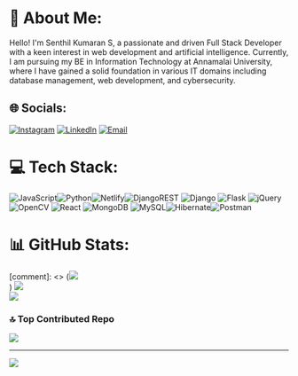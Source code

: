 # 💫 About Me:
Hello! I'm Senthil Kumaran S, a passionate and driven Full Stack Developer with a keen interest in web development and artificial intelligence. Currently, I am pursuing my BE in Information Technology at Annamalai University, where I have gained a solid foundation in various IT domains including database management, web development, and cybersecurity.


## 🌐 Socials:
[![Instagram](https://img.shields.io/badge/Instagram-%23E4405F.svg?logo=Instagram&logoColor=white)](https://instagram.com/senthilsk10) [![LinkedIn](https://img.shields.io/badge/LinkedIn-%230077B5.svg?logo=linkedin&logoColor=white)](https://linkedin.com/in/senthil-kumaran-789355238/) 
[![Email](https://img.shields.io/badge/Email-D14836.svg?logo=gmail&logoColor=white)](mailto:senthilkumaran1803@gmail.com)

# 💻 Tech Stack:
![JavaScript](https://img.shields.io/badge/javascript-%23323330.svg?style=flat&logo=javascript&logoColor=%23F7DF1E)![Python](https://img.shields.io/badge/python-3670A0?style=flat&logo=python&logoColor=ffdd54)![Netlify](https://img.shields.io/badge/netlify-%23000000.svg?style=flat&logo=netlify&logoColor=#00C7B7)![DjangoREST](https://img.shields.io/badge/DJANGO-REST-ff1709?style=flat&logo=django&logoColor=white&color=ff1709&labelColor=gray) ![Django](https://img.shields.io/badge/django-%23092E20.svg?style=flat&logo=django&logoColor=white) ![Flask](https://img.shields.io/badge/flask-%23000.svg?style=flat&logo=flask&logoColor=white) ![jQuery](https://img.shields.io/badge/jquery-%230769AD.svg?style=flat&logo=jquery&logoColor=white) ![OpenCV](https://img.shields.io/badge/opencv-%23white.svg?style=flat&logo=opencv&logoColor=white) ![React](https://img.shields.io/badge/react-%2320232a.svg?style=flat&logo=react&logoColor=%2361DAFB) ![MongoDB](https://img.shields.io/badge/MongoDB-%234ea94b.svg?style=flat&logo=mongodb&logoColor=white) ![MySQL](https://img.shields.io/badge/mysql-4479A1.svg?style=flat&logo=mysql&logoColor=white)![Hibernate](https://img.shields.io/badge/Hibernate-59666C?style=flat&logo=Hibernate&logoColor=white)![Postman](https://img.shields.io/badge/Postman-FF6C37?style=flat&logo=postman&logoColor=white)
# 📊 GitHub Stats:
[comment]: <>  (![](https://github-readme-stats.vercel.app/api?username=Senthilsk10&theme=tokyonight&hide_border=false&include_all_commits=true&count_private=true)<br/>)
![](https://github-readme-streak-stats.herokuapp.com/?user=Senthilsk10&theme=tokyonight&hide_border=false)<br/>
![](https://github-readme-stats.vercel.app/api/top-langs/?username=Senthilsk10&theme=tokyonight&hide_border=false&include_all_commits=true&count_private=true&layout=compact)

### 🔝 Top Contributed Repo
![](https://github-contributor-stats.vercel.app/api?username=Senthilsk10&limit=5&theme=dark&combine_all_yearly_contributions=true)

---
[![](https://visitcount.itsvg.in/api?id=Senthilsk10&icon=6&color=1)](https://visitcount.itsvg.in)

<!-- Proudly created with GPRM ( https://gprm.itsvg.in ) -->
